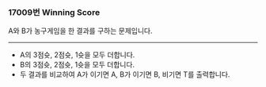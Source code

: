 ### 17009번 Winning Score

A와 B가 농구게임을 한 결과를 구하는 문제입니다.

---

- A의 3점슛, 2점슛, 1슛을 모두 더합니다.
- B의 3점슛, 2점슛, 1슛을 모두 더합니다.
- 두 결과를 비교하여 A가 이기면 A, B가 이기면 B, 비기면 T를 출력합니다.

